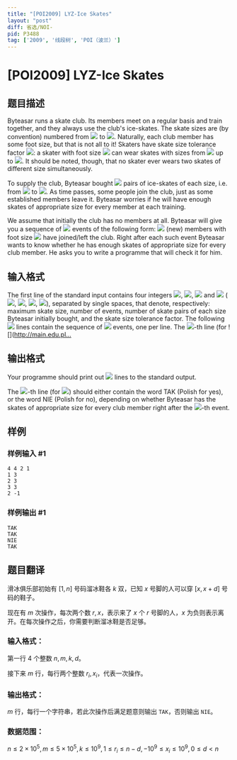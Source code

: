 ```yaml
---
title: "[POI2009] LYZ-Ice Skates"
layout: "post"
diff: 省选/NOI-
pid: P3488
tag: ['2009', '线段树', 'POI（波兰）']
---
```

# [POI2009] LYZ-Ice Skates
## 题目描述

Byteasar runs a skate club. Its members meet on a regular basis and train    together, and they always use the club's ice-skates. The skate sizes are    (by convention) numbered from ![](http://main.edu.pl/images/OI16/lyz-en-tex.1.png) to ![](http://main.edu.pl/images/OI16/lyz-en-tex.2.png). Naturally, each club member has    some foot size, but that is not all to it! Skaters have skate size tolerance    factor ![](http://main.edu.pl/images/OI16/lyz-en-tex.3.png): a skater with foot size ![](http://main.edu.pl/images/OI16/lyz-en-tex.4.png) can wear skates with    sizes from ![](http://main.edu.pl/images/OI16/lyz-en-tex.5.png) up to ![](http://main.edu.pl/images/OI16/lyz-en-tex.6.png). It should be noted, though, that    no skater ever wears two skates of different size simultaneously.

To supply the club, Byteasar bought ![](http://main.edu.pl/images/OI16/lyz-en-tex.7.png) pairs of ice-skates of each size,    i.e. from ![](http://main.edu.pl/images/OI16/lyz-en-tex.8.png) to ![](http://main.edu.pl/images/OI16/lyz-en-tex.9.png). As time passes, some people join the club, just as    some established members leave it. Byteasar worries if he will have enough    skates of appropriate size for every member at each training.

We assume that initially the club has no members at all. Byteasar will give    you a sequence of ![](http://main.edu.pl/images/OI16/lyz-en-tex.10.png) events of the following form: ![](http://main.edu.pl/images/OI16/lyz-en-tex.11.png) (new) members with    foot size ![](http://main.edu.pl/images/OI16/lyz-en-tex.12.png) have joined/left the club. Right after each such event    Byteasar wants to know whether he has enough skates of appropriate size for    every club member. He asks you to write a programme that will check it for    him.

## 输入格式

The first line of the standard input contains four integers ![](http://main.edu.pl/images/OI16/lyz-en-tex.13.png), ![](http://main.edu.pl/images/OI16/lyz-en-tex.14.png),      ![](http://main.edu.pl/images/OI16/lyz-en-tex.15.png) and ![](http://main.edu.pl/images/OI16/lyz-en-tex.16.png) (![](http://main.edu.pl/images/OI16/lyz-en-tex.17.png), ![](http://main.edu.pl/images/OI16/lyz-en-tex.18.png),      ![](http://main.edu.pl/images/OI16/lyz-en-tex.19.png), ![](http://main.edu.pl/images/OI16/lyz-en-tex.20.png)), separated by single spaces, that      denote, respectively: maximum skate size, number of events, number of      skate pairs of each size Byteasar initially bought, and the skate size      tolerance factor. The following ![](http://main.edu.pl/images/OI16/lyz-en-tex.21.png) lines contain the sequence of ![](http://main.edu.pl/images/OI16/lyz-en-tex.22.png)      events, one per line. The ![](http://main.edu.pl/images/OI16/lyz-en-tex.23.png)-th line (for ![](http://main.edu.pl…

## 输出格式

Your programme should print out ![](http://main.edu.pl/images/OI16/lyz-en-tex.35.png) lines to the standard output.

The ![](http://main.edu.pl/images/OI16/lyz-en-tex.36.png)-th line (for ![](http://main.edu.pl/images/OI16/lyz-en-tex.37.png)) should either contain the word      TAK (Polish for yes), or the word NIE (Polish for      no), depending on whether Byteasar has the skates of appropriate      size for every club member right after the ![](http://main.edu.pl/images/OI16/lyz-en-tex.38.png)-th event.

## 样例

### 样例输入 #1
```
4 4 2 1
1 3
2 3
3 3
2 -1

```
### 样例输出 #1
```
TAK
TAK
NIE
TAK

```
## 题目翻译


滑冰俱乐部初始有 $[1,n]$ 号码溜冰鞋各 $k$ 双，已知 $x$ 号脚的人可以穿 $[x,x+d]$ 号码的鞋子。

现在有 $m$ 次操作，每次两个数 $r,x$，表示来了 $x$ 个 $r$ 号脚的人，$x$ 为负则表示离开。在每次操作之后，你需要判断溜冰鞋是否足够。

### 输入格式：

第一行 $4$ 个整数 $n,m,k,d$。

接下来 $m$ 行，每行两个整数 $r_i,x_i$，代表一次操作。

### 输出格式：

$m$ 行，每行一个字符串，若此次操作后满足题意则输出 `TAK`，否则输出 `NIE`。

### 数据范围：

$n\le 2\times 10^5,m\le 5\times 10^5,k\le 10^9,1\le r_i\le n-d,-10^9\le x_i\le 10^9,0\le d<n$
